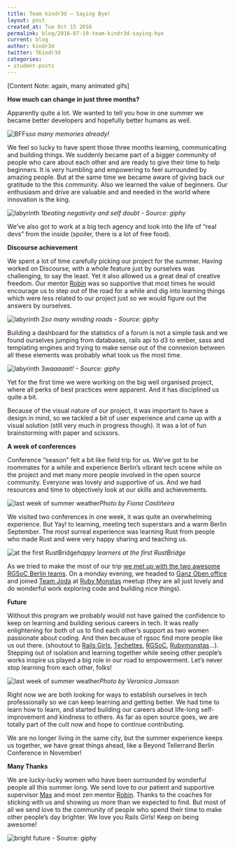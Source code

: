 ```yaml
---
title: Team kindr3d – Saying Bye!
layout: post
created_at: Tue Oct 15 2016
permalink: blog/2016-07-19-team-kindr3d-saying-bye
current: blog
author: kindr3d
twitter: TKindr3d
categories:
- student-posts
---
```

[Content Note: again, many animated gifs]

**How much can change in just three months?**

Apparently quite a lot. We wanted to tell you how in one summer we became better developers and hopefully better humans as well.

![BFFs](/img/blog/2016/team-kindr3d-berlin.jpg)*so many memories already!*

We feel so lucky to have spent those three months learning, communicating and building things. We suddenly became part of a bigger community of people who care about each other and are ready to give their time to help beginners. It is very humbling and empowering to feel surrounded by amazing people. But at the same time we became aware of giving back our gratitude to the this community. Also we learned the value of beginners. Our enthusiasm and drive are valuable and and needed in the world where innovation is the king.

![labyrinth 1](/img/blog/2016/kindr3d-labyrinth-1.gif)*beating negativity and self doubt - Source: giphy*

We’ve also got to work at a big tech agency and look into the life of “real devs” from the inside (spoiler, there is a lot of free food).

**Discourse achievement**

We spent a lot of time carefully picking our project for the summer. Having worked on Discourse, with a whole feature just by ourselves was challenging, to say the least. Yet it also allowed us a great deal of creative freedom. Our mentor [Robin](https://github.com/eviltrout) was so supportive that most times he would encourage us to step out of the road for a while and dig into learning things which were less related to our project just so we would figure out the answers by ourselves.

![labyrinth 2](/img/blog/2016/kindr3d-labyrinth-2.gif)*so many winding roads - Source: giphy*

Building a dashboard for the statistics of a forum is not a simple task and we found ourselves jumping from databases, rails api to d3 to ember, sass and templating engines and trying to make sense out of the connexion between all these elements was probably what took us the most time.

![labyrinth 3](/img/blog/2016/kindr3d-labyrinth-3.gif)*waaaaait! - Source: giphy*


Yet for the first time we were working on the big well organised project, where all perks of best practices were apparent. And it has disciplined us quite a bit.

Because of the visual nature of our project, it was important to have a design in mind, so we tackled a bit of user experience and came up with a visual solution (still very much in progress though). It was a lot of fun brainstorming with paper and scissors.

**A week of conferences**

Conference “season” felt a bit like field trip for us. We’ve got to be roommates for a while and experience Berlin’s vibrant tech scene while on the project and met many more people involved in the open source community. Everyone was lovely and supportive of us. And we had resources and time to objectively look at our skills and achievements.

![last week of summer weather](/img/blog/2016/team-kindr3d-viewsource.jpg)*Photo by Fiona Castiñeira*


We visited two conferences in one week, it was quite an overwhelming experience. But Yay! to learning, meeting tech superstars and a warm Berlin September. The most surreal experience was learning Rust from people who made Rust and were very happy sharing and teaching us.

![at the first RustBridge](/img/blog/2016/rustbridge.png)*happy learners at the first RustBridge*

As we tried to make the most of our trip [we met up with the two awesome RGSoC Berlin teams](https://twitter.com/TKindr3d/status/776495680407932928). On a monday evening, we headed to [Ganz Oben office](http://rubymonstas.org/location.html) and joined [Team Joda](https://twitter.com/Teamjoda2016) at [Ruby Monstas](https://twitter.com/rubymonstas) meetup (they are all just lovely and do wonderful work exploring code and building nice things).

**Future**

Without this program we probably would not have gained the confidence to keep on learning and building serious careers in tech. It was really enlightening for both of us to find each other’s support as two women passionate about coding. And then because of rgsoc find more people like us out there. (shoutout to [Rails Girls](http://railsgirls.com/), [Techettes](http://techettes-frankfurt.com/), [RGSoC](http://railsgirlssummerofcode.org), [Rubymonstas](http://rubymonstas.org/)...).
Stepping out of isolation and learning together while seeing other people’s works inspire us played a big role in our road to empowerment. Let’s never stop learning from each other, folks!

![last week of summer weather](/img/blog/2016/team-kindr3d-summer.jpg)*Photo by Veronica Jonsson*

Right now we are both looking for ways to establish ourselves in tech professionally so we can keep learning and getting better. We had time to learn how to learn, and started building our careers about life-long self-improvement and kindness to others. As far as open source goes, we are totally part of the cult now and hope to continue contributing.

We are no longer living in the same city, but the summer experience keeps us together, we have great things ahead, like a Beyond Tellerrand Berlin Conference in November!

**Many Thanks**

We are lucky-lucky women who have been surrounded by wonderful people all this summer long. We send love to our patient and supportive supervisor [Max](https://github.com/klappradla) and most zen mentor [Robin](https://github.com/eviltrout). Thanks to the coaches for sticking with us and showing us more than we expected to find. But most of all we send love to the community of people who spend their time to make other people’s day brighter. We love you Rails Girls! Keep on being awesome!

![bright future](/img/blog/2016/kindr3d-labyrinth-4.gif) - Source: giphy
